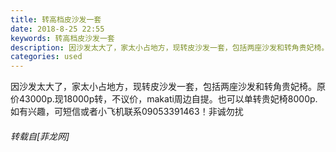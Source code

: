 ```yaml
---
title: 转高档皮沙发一套
date: 2018-8-25 22:55
keywords: 转高档皮沙发一套
description: 因沙发太大了，家太小占地方，现转皮沙发一套，包括两座沙发和转角贵妃椅。原价43000p.现18000p转，不议价，makati周边自提。也可以单转贵妃椅8000p.如有兴趣，可短信或者小飞机联系09053391463！非诚勿扰
categories: used
---
```

<td class="t_f" id="postmessage_1687656">

因沙发太大了，家太小占地方，现转皮沙发一套，包括两座沙发和转角贵妃椅。原价43000p.现18000p转，不议价，makati周边自提。也可以单转贵妃椅8000p.如有兴趣，可短信或者小飞机联系09053391463！非诚勿扰</td>
###### 转载自[菲龙网]
